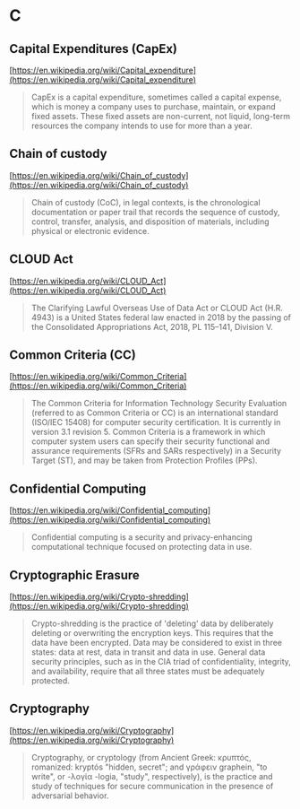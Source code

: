 # C

##  Capital Expenditures (CapEx)

[https://en.wikipedia.org/wiki/Capital_expenditure](https://en.wikipedia.org/wiki/Capital_expenditure)

> CapEx is a capital expenditure, sometimes called a capital expense, which is money a company uses to purchase, maintain, or expand fixed assets. These fixed assets are non-current, not liquid, long-term resources the company intends to use for more than a year.

## Chain of custody

[https://en.wikipedia.org/wiki/Chain_of_custody](https://en.wikipedia.org/wiki/Chain_of_custody)

> Chain of custody (CoC), in legal contexts, is the chronological documentation or paper trail that records the sequence of custody, control, transfer, analysis, and disposition of materials, including physical or electronic evidence.

## CLOUD Act

[https://en.wikipedia.org/wiki/CLOUD_Act](https://en.wikipedia.org/wiki/CLOUD_Act)

> The Clarifying Lawful Overseas Use of Data Act or CLOUD Act (H.R. 4943) is a United States federal law enacted in 2018 by the passing of the Consolidated Appropriations Act, 2018, PL 115–141, Division V.

## Common Criteria (CC)

[https://en.wikipedia.org/wiki/Common_Criteria](https://en.wikipedia.org/wiki/Common_Criteria)

> The Common Criteria for Information Technology Security Evaluation (referred to as Common Criteria or CC) is an international standard (ISO/IEC 15408) for computer security certification. It is currently in version 3.1 revision 5. Common Criteria is a framework in which computer system users can specify their security functional and assurance requirements (SFRs and SARs respectively) in a Security Target (ST), and may be taken from Protection Profiles (PPs).

## Confidential Computing

[https://en.wikipedia.org/wiki/Confidential_computing](https://en.wikipedia.org/wiki/Confidential_computing)

> Confidential computing is a security and privacy-enhancing computational technique focused on protecting data in use.

## Cryptographic Erasure

[https://en.wikipedia.org/wiki/Crypto-shredding](https://en.wikipedia.org/wiki/Crypto-shredding)

> Crypto-shredding is the practice of 'deleting' data by deliberately deleting or overwriting the encryption keys. This requires that the data have been encrypted. Data may be considered to exist in three states: data at rest, data in transit and data in use. General data security principles, such as in the CIA triad of confidentiality, integrity, and availability, require that all three states must be adequately protected.

## Cryptography

[https://en.wikipedia.org/wiki/Cryptography](https://en.wikipedia.org/wiki/Cryptography)

> Cryptography, or cryptology (from Ancient Greek: κρυπτός, romanized: kryptós "hidden, secret"; and γράφειν graphein, "to write", or -λογία -logia, "study", respectively), is the practice and study of techniques for secure communication in the presence of adversarial behavior.
